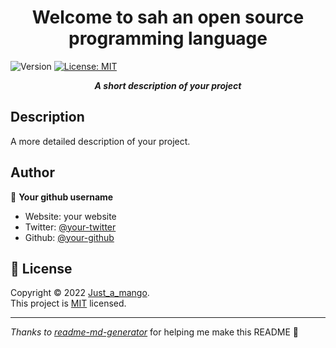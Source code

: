 <h1 align="center">Welcome to sah an open source programming language</h1>
<p>
  <img alt="Version" src="https://img.shields.io/badge/version-Your version.-blue.svg?cacheSeconds=2592000" />
  <a href="https://github.com/just-a-mango/opensource-template/blob/main/LICENSE" target="_blank">
    <img alt="License: MIT" src="https://img.shields.io/badge/License-MIT-yellow.svg" />
  </a>
</p>

<p align="center"><b><i>A short description of your project</b></i></p>

## Description
A more detailed description of your project.

## Author

👤 **Your github username**

* Website: your website
* Twitter: [@your-twitter](https://twitter.com/your-twitter)
* Github: [@your-github](https://github.com/your-github)

## 📝 License

Copyright © 2022 [Just_a_mango](https://github.com/just-a-mango).<br />
This project is [MIT](https://github.com/just-a-mango/decentra/blob/main/LICENSE) licensed.

***
_Thanks to [readme-md-generator](https://github.com/kefranabg/readme-md-generator)_ for helping me make this README 💖
